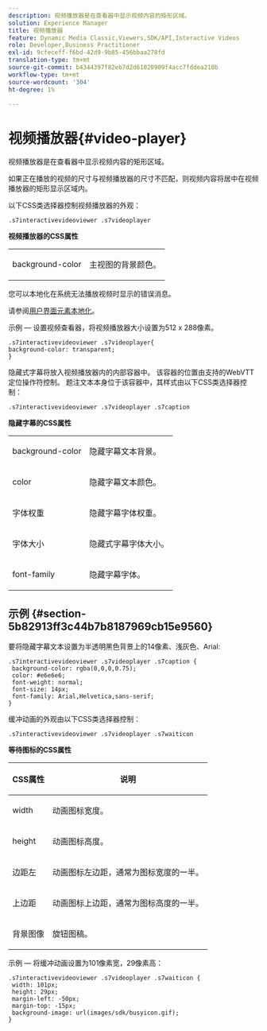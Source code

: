 ```yaml
---
description: 视频播放器是在查看器中显示视频内容的矩形区域。
solution: Experience Manager
title: 视频播放器
feature: Dynamic Media Classic,Viewers,SDK/API,Interactive Videos
role: Developer,Business Practitioner
exl-id: 9cfeceff-f6bd-42d9-9b85-456bbaa278fd
translation-type: tm+mt
source-git-commit: b4344397f82eb7d2d61020909f4acc7fddea210b
workflow-type: tm+mt
source-wordcount: '304'
ht-degree: 1%

---
```


# 视频播放器{#video-player}

视频播放器是在查看器中显示视频内容的矩形区域。

<!--<a id="section_061E550C1C1D4DB2BD663A898895B38C"></a>-->

如果正在播放的视频的尺寸与视频播放器的尺寸不匹配，则视频内容将居中在视频播放器的矩形显示区域内。

以下CSS类选择器控制视频播放器的外观：

```
.s7interactivevideoviewer .s7videoplayer
```

**视频播放器的CSS属性**

<table id="table_C48C56E696304C9BAFEE71BA9EA9A174"> 
 <tbody> 
  <tr> 
   <td colname="col1"> <p> <span class="codeph"> background-color  </span> </p> </td> 
   <td colname="col2"> <p>主视图的背景颜色。 </p> </td> 
  </tr> 
 </tbody> 
</table>

您可以本地化在系统无法播放视频时显示的错误消息。

请参阅[用户界面元素本地化](../../../c-html5-aem-asset-viewers/c-html5-aem-int-video/c-html5-aem-int-video-viewer-localization.md#concept-cbfc39344c494eb7b9f6a272cff0cc74)。

示例 — 设置视频查看器，将视频播放器大小设置为512 x 288像素。

```
.s7interactivevideoviewer .s7videoplayer{ 
background-color: transparent; 
}
```

隐藏式字幕将放入视频播放器内的内部容器中。 该容器的位置由支持的WebVTT定位操作符控制。 题注文本本身位于该容器中，其样式由以下CSS类选择器控制：

`.s7interactivevideoviewer .s7videoplayer .s7caption`

**隐藏字幕的CSS属性**

<table id="table_960E0D4FB91748FF9FC73C925B81879C"> 
 <tbody> 
  <tr> 
   <td colname="col1"> <p> <span class="codeph"> background-color  </span> </p> </td> 
   <td colname="col2"> <p>隐藏字幕文本背景。 </p> </td> 
  </tr> 
  <tr> 
   <td colname="col1"> <p> <span class="codeph"> color </span> </p> </td> 
   <td colname="col2"> <p>隐藏字幕文本颜色。 </p> </td> 
  </tr> 
  <tr> 
   <td colname="col1"> <p> <span class="codeph"> 字体权重  </span> </p> </td> 
   <td colname="col2"> <p> 隐藏字幕字体权重。 </p> </td> 
  </tr> 
  <tr> 
   <td colname="col1"> <p> <span class="codeph"> 字体大小  </span> </p> </td> 
   <td colname="col2"> <p> 隐藏式字幕字体大小。 </p> </td> 
  </tr> 
  <tr> 
   <td colname="col1"> <p> <span class="codeph"> font-family  </span> </p> </td> 
   <td colname="col2"> <p>隐藏字幕字体。 </p> </td> 
  </tr> 
 </tbody> 
</table>

## 示例 {#section-5b82913ff3c44b7b8187969cb15e9560}

要将隐藏字幕文本设置为半透明黑色背景上的14像素、浅灰色、Arial:

```
.s7interactivevideoviewer .s7videoplayer .s7caption { 
 background-color: rgba(0,0,0,0.75); 
 color: #e6e6e6; 
 font-weight: normal; 
 font-size: 14px; 
 font-family: Arial,Helvetica,sans-serif; 
}
```

缓冲动画的外观由以下CSS类选择器控制：

```
.s7interactivevideoviewer .s7videoplayer .s7waiticon
```

**等待图标的CSS属性**

<table id="table_8DB41A0FF2A746F78B763564C4F3EBE0"> 
 <thead> 
  <tr> 
   <th colname="col1" class="entry"> <p>CSS属性 </p> </th> 
   <th colname="col2" class="entry"> <p>说明 </p> </th> 
  </tr> 
 </thead>
 <tbody> 
  <tr> 
   <td colname="col1"> <p> <span class="codeph"> width </span> </p> </td> 
   <td colname="col2"> <p> 动画图标宽度。 </p> </td> 
  </tr> 
  <tr> 
   <td colname="col1"> <p> <span class="codeph"> height </span> </p> </td> 
   <td colname="col2"> <p> 动画图标高度。 </p> </td> 
  </tr> 
  <tr> 
   <td colname="col1"> <p> <span class="codeph"> 边距左  </span> </p> </td> 
   <td colname="col2"> <p> 动画图标左边距，通常为图标宽度的一半。 </p> </td> 
  </tr> 
  <tr> 
   <td colname="col1"> <p> <span class="codeph"> 上边距  </span> </p> </td> 
   <td colname="col2"> <p> 动画图标上边距，通常为图标高度的一半。 </p> </td> 
  </tr> 
  <tr> 
   <td colname="col1"> <p> <span class="codeph"> 背景图像  </span> </p> </td> 
   <td colname="col2"> <p> 旋钮图稿。 </p> </td> 
  </tr> 
 </tbody> 
</table>

示例 — 将缓冲动画设置为101像素宽，29像素高：

```
.s7interactivevideoviewer .s7videoplayer .s7waiticon { 
 width: 101px; 
 height: 29px; 
 margin-left: -50px; 
 margin-top: -15px; 
 background-image: url(images/sdk/busyicon.gif); 
}
```
